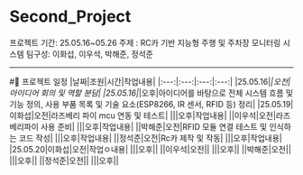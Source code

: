 # Second_Project

프로젝트 기간: 25.05.16~05.26
주제 : RC카 기반 지능형 주행 및 주차장 모니터링 시스템
팀구성: 이화섭, 이우석, 박해준, 정석준

-------------------------------------------------------
#📅 프로젝트 일정
|날짜|조원|시간|작업내용|
|:---:|:---:|:---:|:---:|
|25.05.16|*|오전|아이디어 회의 및 역할 분담|
|25.05.16|*|오후|아이디어를 바탕으로 전체 시스템 흐름 및 기능 정의, 사용 부품 목록 및 기술 요소(ESP8266, IR 센서, RFID 등) 정리|
|25.05.19|이화섭|오전|라즈베리 파이 mcu 연동 및 테스트|
|||오후|작업내용|
||이우석|오전|라즈베리파이 사용 준비|
|||오후|작업내용|
||박해준|오전|RFID 모듈 연결 테스트 및 인식하는 코드 작성|
|||오후|작업내용|
||정석준|오전|Rc카 제작 및 작동|
|||오후|작업내용|
|25.05.20|이화섭|오전|작업ㅇ내용|
|||오후||
||이우석|오전||
|||오후||
||박해준|오전||
|||오후||
||정석준|오전||
|||오후||



